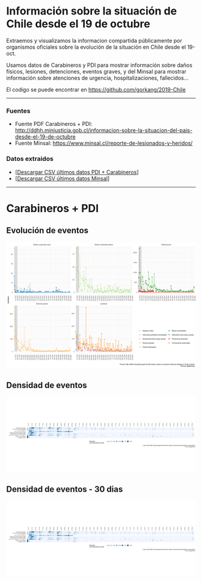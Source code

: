 # Información sobre la situación de Chile desde el 19 de octubre

Extraemos y visualizamos la informacion compartida públicamente por organismos oficiales sobre la evolución de la situación en Chile desde el 19-oct. 

Usamos datos de Carabineros y PDI para mostrar información sobre daños físicos, lesiones, detenciones, eventos graves, y del Minsal para mostrar información sobre atenciones de urgencia, hospitalizaciones, fallecidos...

El codigo se puede encontrar en https://github.com/gorkang/2019-Chile

---  

### Fuentes

* Fuente PDF Carabineros + PDI: http://ddhh.minjusticia.gob.cl/informacion-sobre-la-situacion-del-pais-desde-el-19-de-octubre  
* Fuente Minsal: https://www.minsal.cl/reporte-de-lesionados-y-heridos/


### Datos extraidos 

* [[Descargar CSV últimos datos PDI + Carabineros](outputs/data/LAST_raw_data.csv)]
* [[Descargar CSV últimos datos Minsal](outputs/data/LAST_raw_data_minsal.csv)]

---  

# Carabineros + PDI

## Evolución de eventos

[![](outputs/plot/LAST_plot_grouped.png)](outputs/plot/LAST_plot_grouped.png)


## Densidad de eventos

[![](outputs/plot/LAST_plot_global_heatmap.png)](outputs/plot/LAST_plot_global_heatmap.png)

## Densidad de eventos - 30 dias

[![](outputs/plot/LAST_plot_global_heatmap.png)](outputs/plot/LAST_plot_global_heatmap_30d.png)


